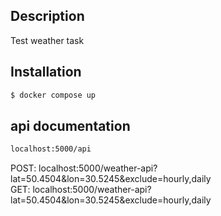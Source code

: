 
## Description

Test weather task

## Installation

```bash
$ docker compose up
```

## api documentation

```bash
localhost:5000/api
```
POST: localhost:5000/weather-api?lat=50.4504&lon=30.5245&exclude=hourly,daily  
GET: localhost:5000/weather-api?lat=50.4504&lon=30.5245&exclude=hourly,daily
